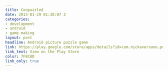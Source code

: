 ```yaml
---
title: Conpuzzled
date: 2013-01-29 01:38:07 Z
categories:
- development
- android
- game making
layout: post
headline: Android picture puzzle game
link: https://play.google.com/store/apps/details?id=com.nickaversano.puzzle
link_text: View on the Play Store
color: 7F8C8D
link_only: true
---
```


